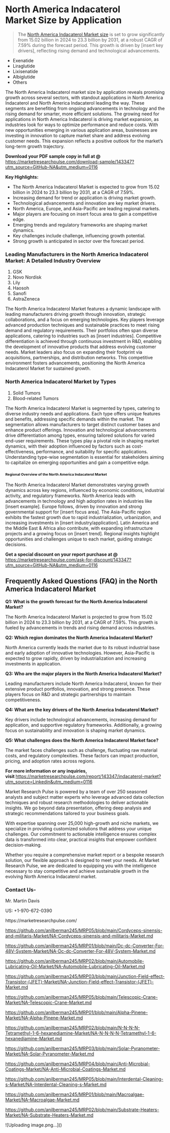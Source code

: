 <h1>North America Indacaterol Market&nbsp;Size by Application</h1><blockquote><p>The <a href="https://marketresearchpulse.com/download-sample/143347?utm_source=GitHub-NA&amp;utm_medium=0116">North America Indacaterol Market size</a> is set to grow significantly from 15.02 billion in 2024 to 23.3 billion by 2031, at a robust CAGR of 7.59% during the forecast period. This growth is driven by [insert key drivers], reflecting rising demand and technological advancements.</p></blockquote><ul><li>Exenatide<li> Liraglutide<li> Lixisenatide<li> Albiglutide<li> Others</li></ul><p>The North America Indacaterol market size by application reveals promising growth across several sectors, with standout applications in North America Indacaterol and North America Indacaterol leading the way. These segments are benefiting from ongoing advancements in technology and the rising demand for smarter, more efficient solutions. The growing need for applications in North America Indacaterol is driving market expansion, as industries look for ways to optimize performance and reduce costs. With new opportunities emerging in various application areas, businesses are investing in innovation to capture market share and address evolving customer needs. This expansion reflects a positive outlook for the market’s long-term growth trajectory.</p><p><strong>Download your PDF sample copy in full at @ </strong><a href="https://marketresearchpulse.com/download-sample/143347?utm_source=GitHub-NA&amp;utm_medium=0116">https://marketresearchpulse.com/download-sample/143347?utm_source=GitHub-NA&amp;utm_medium=0116</a></p><p><strong>Key Highlights: </strong></p><ul><li>The North America Indacaterol Market is expected to grow from 15.02 billion in 2024 to 23.3 billion by 2031, at a CAGR of 7.59%.</li><li>Increasing demand for trend or application is driving market growth.</li><li>Technological advancements and innovation are key market drivers.</li><li>North America, Europe, and Asia-Pacific are leading regional markets.</li><li>Major players are focusing on insert focus area to gain a competitive edge.</li><li>Emerging trends and regulatory frameworks are shaping market dynamics.</li><li>Key challenges include challenge, influencing growth potential.</li><li>Strong growth is anticipated in sector over the forecast period.</li></ul><h3>Leading Manufacturers in the North America Indacaterol Market: A Detailed Industry Overview</h3><ol><li>GSK</li><li>Novo Nordisk</li><li>Lily</li><li>Haosoh</li><li>Sanofi</li><li>AstraZeneca</li></ol><div class="flex max-w-full flex-col flex-grow"><div class="min-h-8 text-message flex w-full flex-col items-end gap-2 whitespace-normal break-words [.text-message+&amp;]:mt-5" dir="auto" data-message-author-role="assistant" data-message-id="fd8432e4-4910-450d-b182-61b7bfb0a01f" data-message-model-slug="gpt-4o"><div class="flex w-full flex-col gap-1 empty:hidden first:pt-[3px]"><div class="markdown prose w-full break-words dark:prose-invert light"><p>The North America Indacaterol Market features a dynamic landscape with leading manufacturers driving growth through innovation, strategic collaborations, and a focus on emerging technologies. Key players leverage advanced production techniques and sustainable practices to meet rising demand and regulatory requirements. Their portfolios often span diverse applications, catering to industries such as [insert industries]. Competitive differentiation is achieved through continuous investment in R&amp;D, enabling the development of innovative products that address evolving customer needs. Market leaders also focus on expanding their footprint via acquisitions, partnerships, and distribution networks. This competitive environment fosters advancements, positioning the North America Indacaterol Market for sustained growth.</p></div></div></div></div><h3>North America Indacaterol Market by Types</h3><ol><li>Solid Tumors<li> Blood-related Tumors</li></ol><div class="flex max-w-full flex-col flex-grow"><div class="min-h-8 text-message flex w-full flex-col items-end gap-2 whitespace-normal break-words [.text-message+&amp;]:mt-5" dir="auto" data-message-author-role="assistant" data-message-id="084470be-0bb7-4664-bddf-5156b4f41249" data-message-model-slug="gpt-4o-mini"><div class="flex w-full flex-col gap-1 empty:hidden first:pt-[3px]"><div class="markdown prose w-full break-words dark:prose-invert light"><p>The North America Indacaterol Market is segmented by types, catering to diverse industry needs and applications. Each type offers unique features and benefits, addressing specific demands within the market. The segmentation allows manufacturers to target distinct customer bases and enhance product offerings. Innovation and technological advancements drive differentiation among types, ensuring tailored solutions for varied end-user requirements. These types play a pivotal role in shaping market dynamics, with their adoption influenced by factors such as cost-effectiveness, performance, and suitability for specific applications. Understanding type-wise segmentation is essential for stakeholders aiming to capitalize on emerging opportunities and gain a competitive edge.</p></div></div></div></div><h3><span style="font-size: 11px;">Regional Overview of the North America Indacaterol Market</span></h3><div class="flex max-w-full flex-col flex-grow"><div class="min-h-8 text-message flex w-full flex-col items-end gap-2 whitespace-normal break-words [.text-message+&amp;]:mt-5" dir="auto" data-message-author-role="assistant" data-message-id="e9038762-ce64-4e30-91c9-9bd413514231" data-message-model-slug="gpt-4o-mini"><div class="flex w-full flex-col gap-1 empty:hidden first:pt-[3px]"><div class="markdown prose w-full break-words dark:prose-invert light"><p>The North America Indacaterol Market demonstrates varying growth dynamics across key regions, influenced by economic conditions, industrial activity, and regulatory frameworks. North America leads with advancements in technology and high adoption rates in industries like [insert example]. Europe follows, driven by innovation and strong governmental support for [insert focus area]. The Asia-Pacific region exhibits the fastest growth due to rapid industrialization, urbanization, and increasing investments in [insert industry/application]. Latin America and the Middle East &amp; Africa also contribute, with expanding infrastructure projects and a growing focus on [insert trend]. Regional insights highlight opportunities and challenges unique to each market, guiding strategic decisions.</p></div></div></div></div><p><strong>Get a special discount on your report purchase at @ </strong><a href="https://marketresearchpulse.com/ask-for-discount/143347?utm_source=GitHub-NA&amp;utm_medium=0116">https://marketresearchpulse.com/ask-for-discount/143347?utm_source=GitHub-NA&amp;utm_medium=0116</a></p><h2>Frequently Asked Questions (FAQ) in the North America Indacaterol Market</h2><p><strong>Q1: What is the growth forecast for the North America Indacaterol Market?</strong></p><p>The North America Indacaterol Market is projected to grow from 15.02 billion in 2024 to 23.3 billion by 2031, at a CAGR of 7.59%. This growth is fueled by advancements in trends and rising demand across industries.</p><p><strong>Q2: Which region dominates the North America Indacaterol Market?</strong></p><p>North America currently leads the market due to its robust industrial base and early adoption of innovative technologies. However, Asia-Pacific is expected to grow rapidly, driven by industrialization and increasing investments in application.</p><p><strong>Q3: Who are the major players in the North America Indacaterol Market?</strong></p><p>Leading manufacturers include North America Indacaterol, known for their extensive product portfolios, innovation, and strong presence. These players focus on R&amp;D and strategic partnerships to maintain competitiveness.</p><p><strong>Q4: What are the key drivers of the North America Indacaterol Market?</strong></p><p>Key drivers include technological advancements, increasing demand for application, and supportive regulatory frameworks. Additionally, a growing focus on sustainability and innovation is shaping market dynamics.</p><p><strong>Q5: What challenges does the North America Indacaterol Market face?</strong></p><p>The market faces challenges such as challenge, fluctuating raw material costs, and regulatory complexities. These factors can impact production, pricing, and adoption rates across regions.</p><p><strong>For more information or any inquiries, visit&nbsp;</strong><a href="https://marketresearchpulse.com/report/143347/indacaterol-market?utm_source=Linkedin&utm_medium=0116">https://marketresearchpulse.com/report/143347/indacaterol-market?utm_source=Linkedin&utm_medium=0116</a></p><p>Market Research Pulse is powered by a team of over 250 seasoned analysts and subject matter experts who leverage advanced data collection techniques and robust research methodologies to deliver actionable insights. We go beyond data presentation, offering deep analysis and strategic recommendations tailored to your business goals.</p><p>With expertise spanning over 25,000 high-growth and niche markets, we specialize in providing customized solutions that address your unique challenges. Our commitment to actionable intelligence ensures complex data is transformed into clear, practical insights that empower confident decision-making.</p><p>Whether you require a comprehensive market report or a bespoke research solution, our flexible approach is designed to meet your needs. At Market Research Pulse, we are dedicated to equipping you with the intelligence necessary to stay competitive and achieve sustainable growth in the evolving North America Indacaterol market.</p><h3><strong>Contact Us-</strong></h3><p>Mr. Martin Davis</p><p>US: +1-970-672-0390</p><p>https://marketresearchpulse.com/</p><p><a href="https://github.com/anilberman245/MRP05/blob/main/Cordyceps-sinensis-and-militaris-Market/NA-Cordyceps-sinensis-and-militaris-Market.md">https://github.com/anilberman245/MRP05/blob/main/Cordyceps-sinensis-and-militaris-Market/NA-Cordyceps-sinensis-and-militaris-Market.md</a></p><p><a href="https://github.com/anilberman245/MRP01/blob/main/Dc-dc-Converter-For-48V-System-Market/NA-Dc-dc-Converter-For-48V-System-Market.md">https://github.com/anilberman245/MRP01/blob/main/Dc-dc-Converter-For-48V-System-Market/NA-Dc-dc-Converter-For-48V-System-Market.md</a></p><p><a href="https://github.com/anilberman245/MRP02/blob/main/Automobile-Lubricating-Oil-Market/NA-Automobile-Lubricating-Oil-Market.md">https://github.com/anilberman245/MRP02/blob/main/Automobile-Lubricating-Oil-Market/NA-Automobile-Lubricating-Oil-Market.md</a></p><p><a href="https://github.com/anilberman245/MRP03/blob/main/Junction-Field-effect-Transistor-(JFET)-Market/NA-Junction-Field-effect-Transistor-(JFET)-Market.md">https://github.com/anilberman245/MRP03/blob/main/Junction-Field-effect-Transistor-(JFET)-Market/NA-Junction-Field-effect-Transistor-(JFET)-Market.md</a></p><p><a href="https://github.com/anilberman245/MRP05/blob/main/Telescopic-Crane-Market/NA-Telescopic-Crane-Market.md">https://github.com/anilberman245/MRP05/blob/main/Telescopic-Crane-Market/NA-Telescopic-Crane-Market.md</a></p><p><a href="https://github.com/anilberman245/MRP01/blob/main/Alpha-Pinene-Market/NA-Alpha-Pinene-Market.md">https://github.com/anilberman245/MRP01/blob/main/Alpha-Pinene-Market/NA-Alpha-Pinene-Market.md</a></p><p><a href="https://github.com/anilberman245/MRP02/blob/main/N-N-N-N-Tetramethyl-1-6-hexanediamine-Market/NA-N-N-N-N-Tetramethyl-1-6-hexanediamine-Market.md">https://github.com/anilberman245/MRP02/blob/main/N-N-N-N-Tetramethyl-1-6-hexanediamine-Market/NA-N-N-N-N-Tetramethyl-1-6-hexanediamine-Market.md</a></p><p><a href="https://github.com/anilberman245/MRP03/blob/main/Solar-Pyranometer-Market/NA-Solar-Pyranometer-Market.md">https://github.com/anilberman245/MRP03/blob/main/Solar-Pyranometer-Market/NA-Solar-Pyranometer-Market.md</a></p><p><a href="https://github.com/anilberman245/MRP04/blob/main/Anti-Microbial-Coatings-Market/NA-Anti-Microbial-Coatings-Market.md">https://github.com/anilberman245/MRP04/blob/main/Anti-Microbial-Coatings-Market/NA-Anti-Microbial-Coatings-Market.md</a></p><p><a href="https://github.com/anilberman245/MRP05/blob/main/Interdental-Cleaning-s-Market/NA-Interdental-Cleaning-s-Market.md">https://github.com/anilberman245/MRP05/blob/main/Interdental-Cleaning-s-Market/NA-Interdental-Cleaning-s-Market.md</a></p><p><a href="https://github.com/anilberman245/MRP01/blob/main/Macroalgae-Market/NA-Macroalgae-Market.md">https://github.com/anilberman245/MRP01/blob/main/Macroalgae-Market/NA-Macroalgae-Market.md</a></p><p><a href="https://github.com/anilberman245/MRP02/blob/main/Substrate-Heaters-Market/NA-Substrate-Heaters-Market.md">https://github.com/anilberman245/MRP02/blob/main/Substrate-Heaters-Market/NA-Substrate-Heaters-Market.md</a></p>
![Uploading image.png…]()
